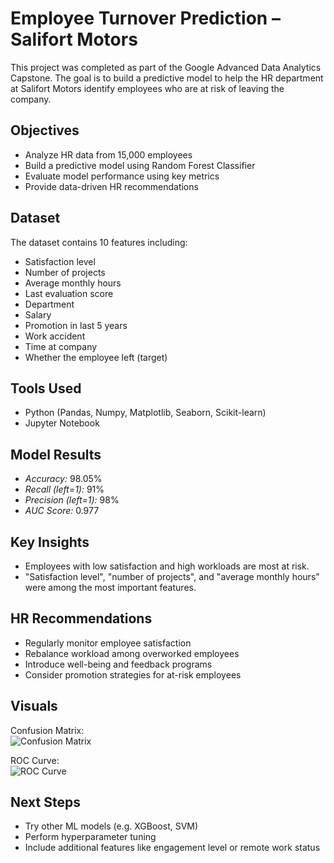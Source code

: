 # Employee Turnover Prediction – Salifort Motors

This project was completed as part of the Google Advanced Data Analytics Capstone. The goal is to build a predictive model to help the HR department at Salifort Motors identify employees who are at risk of leaving the company.

## Objectives

- Analyze HR data from 15,000 employees
- Build a predictive model using Random Forest Classifier
- Evaluate model performance using key metrics
- Provide data-driven HR recommendations

## Dataset

The dataset contains 10 features including:
- Satisfaction level
- Number of projects
- Average monthly hours
- Last evaluation score
- Department
- Salary
- Promotion in last 5 years
- Work accident
- Time at company
- Whether the employee left (target)

## Tools Used

- Python (Pandas, Numpy, Matplotlib, Seaborn, Scikit-learn)
- Jupyter Notebook

## Model Results

- *Accuracy:* 98.05%
- *Recall (left=1):* 91%
- *Precision (left=1):* 98%
- *AUC Score:* 0.977

## Key Insights

- Employees with low satisfaction and high workloads are most at risk.
- "Satisfaction level", "number of projects", and "average monthly hours" were among the most important features.

## HR Recommendations

- Regularly monitor employee satisfaction
- Rebalance workload among overworked employees
- Introduce well-being and feedback programs
- Consider promotion strategies for at-risk employees

## Visuals

Confusion Matrix:  
![Confusion Matrix](images/confusion_matrix.png)

ROC Curve:  
![ROC Curve](images/roc_curve.png)

## Next Steps

- Try other ML models (e.g. XGBoost, SVM)
- Perform hyperparameter tuning
- Include additional features like engagement level or remote work status
